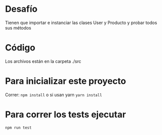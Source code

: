 # Desafío

Tienen que importar e instanciar las clases User y Producto y probar todos sus métodos

# Código

Los archivos están en la carpeta ./src

# Para inicializar este proyecto

Correr: `npm install` o si usan yarn `yarn install`

# Para correr los tests ejecutar

`npm run test`
